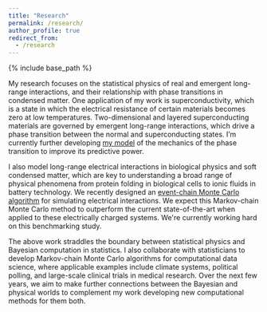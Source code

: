 ```yaml
---
title: "Research"
permalink: /research/
author_profile: true
redirect_from:
  - /research
---
```


{% include base_path %}


My research focuses on the statistical physics of real and emergent long-range interactions, and their relationship with phase transitions in condensed matter. One application of my work is superconductivity, which is a state in which the electrical resistance of certain materials becomes zero at low temperatures. Two-dimensional and layered superconducting materials are governed by emergent long-range interactions, which drive a phase transition between the normal and superconducting states. I’m currently further developing [my model](https://journals.aps.org/prb/abstract/10.1103/PhysRevB.91.155412) of the mechanics of the phase transition to improve its predictive power.
 
I also model long-range electrical interactions in biological physics and soft condensed matter, which are key to understanding a broad range of physical phenomena from protein folding in biological cells to ionic fluids in battery technology. We recently designed an [event-chain Monte Carlo algorithm](https://aip.scitation.org/doi/10.1063/1.5036638) for simulating electrical interactions. We expect this Markov-chain Monte Carlo method to outperform the current state-of-the-art when applied to these electrically charged systems. We're currently working hard on this benchmarking study. 

The above work straddles the boundary between statistical physics and Bayesian computation in statistics. I also collaborate with statisticians to develop Markov-chain Monte Carlo algorithms for computational data science, where applicable examples include climate systems, political polling, and large-scale clinical trials in medical research. Over the next few years, we aim to make further connections between the Bayesian and physical worlds to complement my work developing new computational methods for them both.
